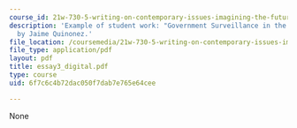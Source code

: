 ```yaml
---
course_id: 21w-730-5-writing-on-contemporary-issues-imagining-the-future-fall-2007
description: 'Example of student work: "Government Surveillance in the Digital Age"
  by Jaime Quinonez.'
file_location: /coursemedia/21w-730-5-writing-on-contemporary-issues-imagining-the-future-fall-2007/6f7c6c4b72dac050f7dab7e765e64cee_essay3_digital.pdf
file_type: application/pdf
layout: pdf
title: essay3_digital.pdf
type: course
uid: 6f7c6c4b72dac050f7dab7e765e64cee

---
```

None